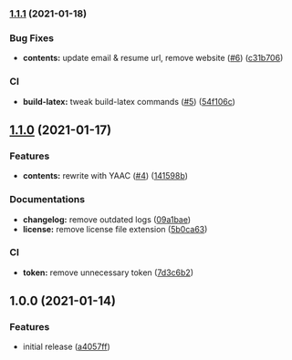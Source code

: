 ### [1.1.1](https://github.com/kirintwn/resume/compare/v1.1.0...v1.1.1) (2021-01-18)


### Bug Fixes

* **contents:** update email & resume url, remove website ([#6](https://github.com/kirintwn/resume/issues/6)) ([c31b706](https://github.com/kirintwn/resume/commit/c31b706b371e12508bfbf87f886a44374e4a07b4))


### CI

* **build-latex:** tweak build-latex commands ([#5](https://github.com/kirintwn/resume/issues/5)) ([54f106c](https://github.com/kirintwn/resume/commit/54f106cabcb3ef316c6d41b0adf897a2a8616524))

## [1.1.0](https://github.com/kirintwn/resume/compare/v1.0.0...v1.1.0) (2021-01-17)


### Features

* **contents:** rewrite with YAAC ([#4](https://github.com/kirintwn/resume/issues/4)) ([141598b](https://github.com/kirintwn/resume/commit/141598b92b7b8c20e1c31a4454c79cf5c72d6c79))


### Documentations

* **changelog:** remove outdated logs ([09a1bae](https://github.com/kirintwn/resume/commit/09a1baed72b0d2895b0f31a84d19f21cce049a08))
* **license:** remove license file extension ([5b0ca63](https://github.com/kirintwn/resume/commit/5b0ca63cbf924357c5d01ddba4a62a83c5eef8e3))


### CI

* **token:** remove unnecessary token ([7d3c6b2](https://github.com/kirintwn/resume/commit/7d3c6b27374a1edc11d7adaf16a0439a5f2560e9))

## 1.0.0 (2021-01-14)


### Features

* initial release ([a4057ff](https://github.com/kirintwn/resume/commit/a4057ffd5e5175966cdd54505ab57217b0a8e93c))
